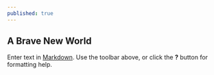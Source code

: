 ```yaml
---
published: true
---
```


## A Brave New World

Enter text in [Markdown](http://daringfireball.net/projects/markdown/). Use the toolbar above, or click the **?** button for formatting help.